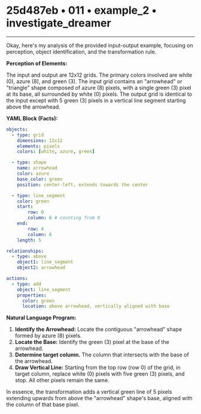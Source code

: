 # 25d487eb • 011 • example_2 • investigate_dreamer

---
Okay, here's my analysis of the provided input-output example, focusing on perception, object identification, and the transformation rule.

**Perception of Elements:**

The input and output are 12x12 grids. The primary colors involved are white (0), azure (8), and green (3). The input grid contains an "arrowhead" or "triangle" shape composed of azure (8) pixels, with a single green (3) pixel at its base, all surrounded by white (0) pixels.  The output grid is identical to the input except with 5 green (3) pixels in a vertical line segment starting above the arrowhead.

**YAML Block (Facts):**



```yaml
objects:
  - type: grid
    dimensions: 12x12
    elements: pixels
    colors: [white, azure, green]

  - type: shape
    name: arrowhead
    color: azure
    base_color: green
    position: center-left, extends towards the center

  - type: line_segment
    color: green
    start:
        row: 0
        column: 6 # counting from 0
    end:
        row: 4
        column: 6
    length: 5

relationships:
  - type: above
    object1: line_segment
    object2: arrowhead

actions:
  - type: add
    object: line_segment
    properties:
      color: green
      location: above arrowhead, vertically aligned with base

```



**Natural Language Program:**

1.  **Identify the Arrowhead:** Locate the contiguous "arrowhead" shape formed by azure (8) pixels.
2.  **Locate the Base:** Identify the green (3) pixel at the base of the arrowhead.
3. **Determine target column.** The column that intersects with the base of the arrowhead.
4.  **Draw Vertical Line:** Starting from the top row (row 0) of the grid, in target column, replace white (0) pixels with five green (3) pixels, and stop. All other pixels remain the same.

In essence, the transformation adds a vertical green line of 5 pixels extending upwards from above the "arrowhead" shape's base, aligned with the column of that base pixel.

